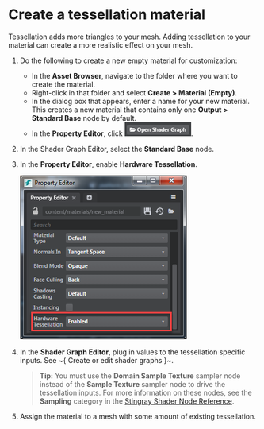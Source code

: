 # Create a tessellation material

Tessellation adds more triangles to your mesh. Adding tessellation to your material can create a more realistic effect on your mesh.

1. Do the following to create a new empty material for customization:
    - In the **Asset Browser**, navigate to the folder where you want to create the material.
    - Right-click in that folder and select **Create > Material (Empty)**.
    - In the dialog box that appears, enter a name for your new material.
    This creates a new material that contains only one **Output > Standard Base** node by default.
    - In the **Property Editor**, click ![Open Shader Graph](../../images/button_openShaderGraph.png).
2. In the Shader Graph Editor, select the **Standard Base** node.
3. In the **Property Editor**, enable **Hardware Tessellation**.

	 ![](../../images/enable_hard_tess.png)

4. In the **Shader Graph Editor**, plug in values to the tessellation specific inputs. See ~{ Create or edit shader graphs }~.

	>**Tip:** You must use the **Domain Sample Texture** sampler node instead of the **Sample Texture** sampler node to drive the tessellation inputs. For more information on these nodes, see the **Sampling** category in the [Stingray Shader Node Reference](../../../shaders_ref/index.html).

5. Assign the material to a mesh with some amount of existing tessellation.

